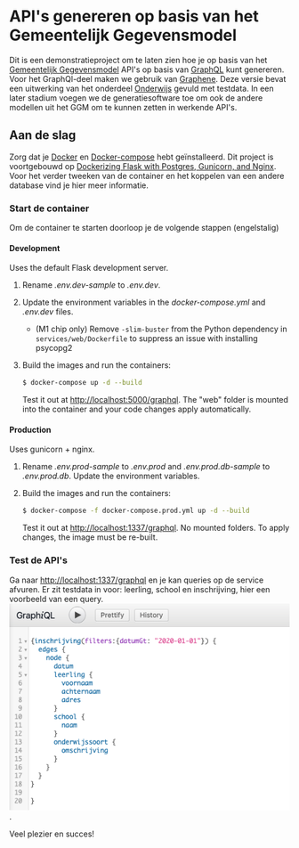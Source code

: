# API's genereren op basis van het Gemeentelijk Gegevensmodel

Dit is een demonstratieproject om te laten zien hoe je op basis van het [Gemeentelijk Gegevensmodel](https://github.com/Gemeente-Delft/Gemeentelijk-Gegevensmodel) API's op basis van [GraphQL](https://graphql.org) kunt genereren. Voor het GraphQl-deel maken we gebruik van [Graphene](https://graphene-python.org). Deze versie bevat een uitwerking van het onderdeel [Onderwijs](https://gemeente-delft.github.io/Gemeentelijk-Gegevensmodel/domeinen/onderwijs/) gevuld met testdata. In een later stadium voegen we de generatiesoftware toe om ook de andere modellen uit het GGM om te kunnen zetten in werkende API's. 

## Aan de slag

Zorg dat je [Docker](https://www.docker.com) en [Docker-compose](https://github.com/docker/compose) hebt geïnstalleerd. Dit project is voortgebouwd op [Dockerizing Flask with Postgres, Gunicorn, and Nginx](https://testdriven.io/blog/dockerizing-flask-with-postgres-gunicorn-and-nginx). Voor het verder tweeken van de container en het koppelen van een andere database vind je hier meer informatie.

### Start de container

Om de container te starten doorloop je de volgende stappen (engelstalig)
#### Development

Uses the default Flask development server.

1. Rename *.env.dev-sample* to *.env.dev*.
1. Update the environment variables in the *docker-compose.yml* and *.env.dev* files.
    - (M1 chip only) Remove `-slim-buster` from the Python dependency in `services/web/Dockerfile` to suppress an issue with installing psycopg2
1. Build the images and run the containers:

    ```sh
    $ docker-compose up -d --build
    ```

    Test it out at [http://localhost:5000/graphql](http://localhost:5000/graphql). The "web" folder is mounted into the container and your code changes apply automatically.

#### Production

Uses gunicorn + nginx.

1. Rename *.env.prod-sample* to *.env.prod* and *.env.prod.db-sample* to *.env.prod.db*. Update the environment variables.
1. Build the images and run the containers:

    ```sh
    $ docker-compose -f docker-compose.prod.yml up -d --build
    ```

    Test it out at [http://localhost:1337/graphql](http://localhost:1337/graphql). No mounted folders. To apply changes, the image must be re-built.

### Test de API's 

Ga naar [http://localhost:1337/graphql](http://localhost:1337/graphql) en je kan queries op de service afvuren. Er zit testdata in voor: leerling, school en inschrijving, hier een voorbeeld van een query. 
![Hier een voorbeeld van een query](/GraphQL.png). 

Veel plezier en succes!